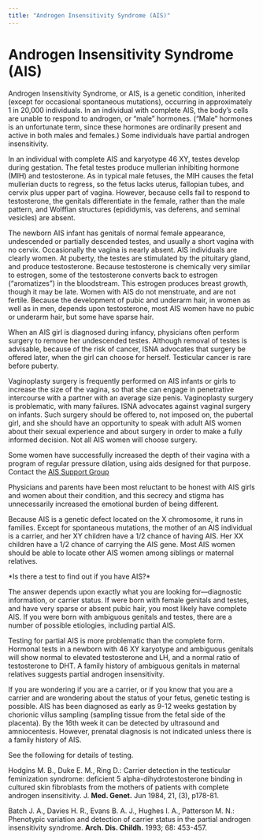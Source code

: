 ```yaml
---
title: "Androgen Insensitivity Syndrome (AIS)"
---
```


# Androgen Insensitivity Syndrome (AIS)

Androgen Insensitivity Syndrome, or <span class="caps">AIS</span>, is a genetic condition, inherited (except for occasional spontaneous mutations), occurring in approximately 1 in 20,000 individuals. In an individual with complete <span class="caps">AIS</span>, the body&#8217;s cells are unable to respond to androgen, or &#8220;male&#8221; hormones. (&#8220;Male&#8221; hormones is an unfortunate term, since these hormones are ordinarily present and active in both males and females.) Some individuals have partial androgen insensitivity.  

In an individual with complete <span class="caps">AIS</span> and karyotype 46 XY, testes develop during gestation. The fetal testes produce mullerian inhibiting hormone (<span class="caps">MIH</span>) and testosterone. As in typical male fetuses, the <span class="caps">MIH</span> causes the fetal mullerian ducts to regress, so the fetus lacks uterus, fallopian tubes, and cervix plus upper part of vagina. However, because cells fail to respond to testosterone, the genitals differentiate in the female, rather than the male pattern, and Wolffian structures (epididymis, vas deferens, and seminal vesicles) are absent.  

The newborn <span class="caps">AIS</span> infant has genitals of normal female appearance, undescended or partially descended testes, and usually a short vagina with no cervix. Occasionally the vagina is nearly absent. <span class="caps">AIS</span> individuals are clearly women. At puberty, the testes are stimulated by the pituitary gland, and produce testosterone. Because testosterone is chemically very similar to estrogen, some of the testosterone converts back to estrogen (&#8220;aromatizes&#8221;) in the bloodstream. This estrogen produces breast growth, though it may be late. Women with <span class="caps">AIS</span> do not menstruate, and are not fertile. Because the development of pubic and underarm hair, in women as well as in men, depends upon testosterone, most <span class="caps">AIS</span> women have no pubic or underarm hair, but some have sparse hair.  

When an <span class="caps">AIS</span> girl is diagnosed during infancy, physicians often perform surgery to remove her undescended testes. Although removal of testes is advisable, because of the risk of cancer, <span class="caps">ISNA</span> advocates that surgery be offered later, when the girl can choose for herself. Testicular cancer is rare before puberty.  

Vaginoplasty surgery is frequently performed on <span class="caps">AIS</span> infants or girls to increase the size of the vagina, so that she can engage in penetrative intercourse with a partner with an average size penis. Vaginoplasty surgery is problematic, with many failures. <span class="caps">ISNA</span> advocates against vaginal surgery on infants. Such surgery should be offered to, not imposed on, the pubertal girl, and she should have an opportunity to speak with adult <span class="caps">AIS</span> women about their sexual experience and about surgery in order to make a fully informed decision. Not all <span class="caps">AIS</span> women will choose surgery.  

Some women have successfully increased the depth of their vagina with a program of regular pressure dilation, using aids designed for that purpose. Contact the <a href="http://www.medhelp.org/ais/"><span class="caps">AIS</span> Support Group</a>  

Physicians and parents have been most reluctant to be honest with <span class="caps">AIS</span> girls and women about their condition, and this secrecy and stigma has unnecessarily increased the emotional burden of being different.  

Because <span class="caps">AIS</span> is a genetic defect located on the X chromosome, it runs in families. Except for spontaneous mutations, the mother of an <span class="caps">AIS</span> individual is a carrier, and her XY children have a 1/2 chance of having <span class="caps">AIS</span>. Her XX children have a 1/2 chance of carrying the <span class="caps">AIS</span> gene. Most <span class="caps">AIS</span> women should be able to locate other <span class="caps">AIS</span> women among siblings or maternal relatives.  

\*Is there a test to find out if you have <span class="caps">AIS</span>?\*  

The answer depends upon exactly what you are looking for&#8212;diagnostic information, or carrier status. If were born with female genitals and testes, and have very sparse or absent pubic hair, you most likely have complete <span class="caps">AIS</span>. If you were born with ambiguous genitals and testes, there are a number of possible etiologies, including partial <span class="caps">AIS</span>.  

Testing for partial <span class="caps">AIS</span> is more problematic than the complete form. Hormonal tests in a newborn with 46 XY karyotype and ambiguous genitals will show normal to elevated testosterone and LH, and a normal ratio of testosterone to <span class="caps">DHT</span>. A family history of ambiguous genitals in maternal relatives suggests partial androgen insensitivity.  

If you are wondering if you are a carrier, or if you know that you are a carrier and are wondering about the status of your fetus, genetic testing is possible. <span class="caps">AIS</span> has been diagnosed as early as 9-12 weeks gestation by chorionic villus sampling (sampling tissue from the fetal side of the placenta). By the 16th week it can be detected by ultrasound and amniocentesis. However, prenatal diagnosis is not indicated unless there is a family history of <span class="caps">AIS</span>.  

See the following for details of testing.  

Hodgins M. B., Duke E. M., Ring D.: Carrier detection in the testicular feminization syndrome: deficient 5 alpha-dihydrotestosterone binding in cultured skin fibroblasts from the mothers of patients with complete androgen insensitivity. J. __Med. Genet.__ Jun 1984, 21, (3), p178-81.  

Batch J. A., Davies H. R., Evans B. A. J., Hughes I. A., Patterson M. N.: Phenotypic variation and detection of carrier status in the partial androgen insensitivity syndrome. __Arch. Dis. Childh.__ 1993; 68: 453-457.